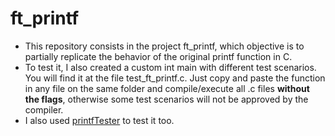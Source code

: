 # ft_printf
- This repository consists in the project ft_printf, which objective is to partially replicate the behavior of the original printf function in C.
- To test it, I also created a custom int main with different test scenarios. You will find it at the file test_ft_printf.c. Just copy and paste the function in any file on the same folder and compile/execute all .c files **without the flags**, otherwise some test scenarios will not be approved by the compiler.
- I also used [printfTester](url) to test it too.
